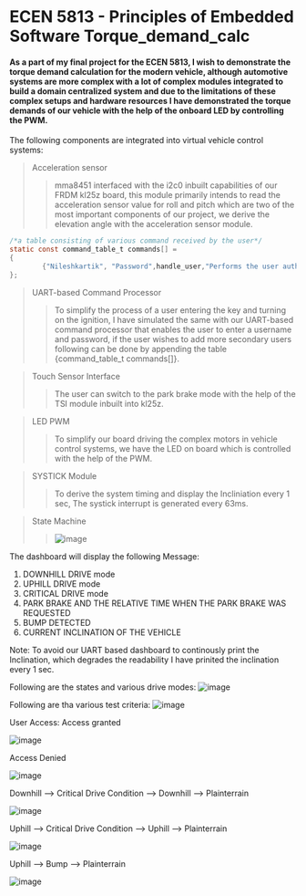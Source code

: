 # ECEN 5813 - Principles of Embedded Software Torque_demand_calc
#### As a part of my final project for the ECEN 5813, I wish to demonstrate the torque demand calculation for the modern vehicle, although automotive systems are more complex with a lot of complex modules integrated to build a domain centralized system and due to the limitations of these complex setups and hardware resources I have demonstrated the torque demands of our vehicle with the help of the onboard LED by controlling the PWM.
The following components are integrated into virtual vehicle control systems:
>Acceleration sensor
>>mma8451 interfaced with the i2c0 inbuilt capabilities of our FRDM kl25z board, this module primarily intends to read the acceleration sensor value for roll and pitch which are two of the most important components of our project, we derive the elevation angle with the acceleration sensor module.

```c
/*a table consisting of various command received by the user*/
static const command_table_t commands[] =
{
		{"Nileshkartik", "Password",handle_user,"Performs the user authentication"},						/*command author, callback function for author and help string*/
};
```
> UART-based Command Processor
>>To simplify the process of a user entering the key and turning on the ignition, I have simulated the same with our UART-based command processor that enables the user to enter a username and password, if the user wishes to add more secondary users following can be done by appending the table {command_table_t commands[]}.

>Touch Sensor Interface
>>The user can switch to the park brake mode with the help of the TSI module inbuilt into kl25z.

>LED PWM 
>> To simplify our board driving the complex motors in vehicle control systems, we have the LED on board which is controlled with the help of the PWM.

>SYSTICK Module 
>> To derive the system timing and display the Incliniation every 1 sec, The systick interrupt is generated every 63ms.

>State Machine
>>![image](https://user-images.githubusercontent.com/112504087/206822886-d7b3450b-c828-4212-a793-69923f5e348f.png)


The dashboard will display the following Message:
1. DOWNHILL DRIVE mode
2. UPHILL DRIVE mode
3. CRITICAL DRIVE mode
4. PARK BRAKE AND THE RELATIVE TIME WHEN THE PARK BRAKE WAS REQUESTED
5. BUMP DETECTED
6. CURRENT INCLINATION OF THE VEHICLE

Note: To avoid our UART based dashboard to continously print the Inclination, which degrades the readability I have prinited the inclination every 1 sec.

Following are the states and various drive modes:
![image](https://user-images.githubusercontent.com/112504087/206809179-d6024188-f050-4fce-afaa-652504d3ea58.png)

Following are tha various test criteria:
![image](https://user-images.githubusercontent.com/112504087/206810484-db17c474-da40-4d9d-8617-2ec3850a7051.png)

User Access:
Access granted

![image](https://user-images.githubusercontent.com/112504087/206811508-668146ca-6d1c-4d8b-a7df-d62527608ff0.png)

Access Denied

![image](https://user-images.githubusercontent.com/112504087/206811579-d3667d34-27ab-4c19-87e2-4e0f62880c1d.png)

Downhill --> Critical Drive Condition --> Downhill --> Plainterrain

![image](https://user-images.githubusercontent.com/112504087/206827347-2d4c4fe6-3c8d-4283-89f1-ab2a9004a88e.png)

Uphill --> Critical Drive Condition --> Uphill --> Plainterrain

![image](https://user-images.githubusercontent.com/112504087/206827393-715c07ce-40e0-4b39-bbce-97359fc3ef67.png)

Uphill --> Bump --> Plainterrain

![image](https://user-images.githubusercontent.com/112504087/206827455-c88be50d-6d0d-48a0-b8ef-8a44772f7dca.png)



